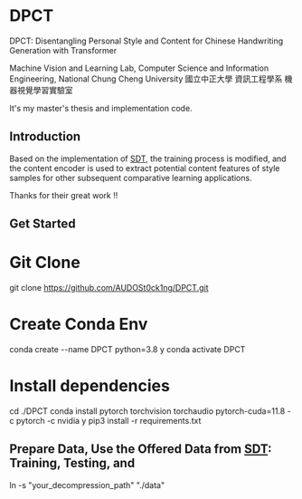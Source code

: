 # DPCT
DPCT: Disentangling Personal Style and Content for Chinese Handwriting Generation with Transformer

Machine Vision and Learning Lab, Computer Science and Information Engineering, National Chung Cheng University
國立中正大學 資訊工程學系 機器視覺學習實驗室

It's my master's thesis and implementation code.

## Introduction
Based on the implementation of [SDT]( https://github.com/dailenson/SDT ), the training process is modified, and the content encoder is used to extract potential content features of style samples for other subsequent comparative learning applications.

Thanks for their great work !!

## Get Started
# Git Clone
git clone https://github.com/AUDOSt0ck1ng/DPCT.git

# Create Conda Env
conda create --name DPCT python=3.8
y
conda activate DPCT

# Install dependencies
cd ./DPCT
conda install pytorch torchvision torchaudio pytorch-cuda=11.8 -c pytorch -c nvidia
y
pip3 install -r requirements.txt

## Prepare Data, Use the Offered Data from [SDT]( https://github.com/dailenson/SDT ): Training, Testing, and 
ln -s "your_decompression_path" "./data"

